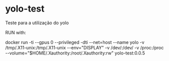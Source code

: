# yolo-test
Teste para a utilização do yolo

RUN with:

docker run -ti --gpus 0 --privileged -dti --net=host --name yolo -v /tmp/.X11-unix:/tmp/.X11-unix --env="DISPLAY" -v /dev/:/dev/ -v /proc:/proc  --volume="$HOME/.Xauthority:/root/.Xauthority:rw" yolo-test:0.0.5